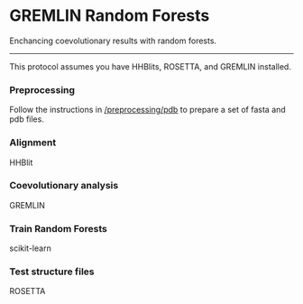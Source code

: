 # GREMLIN Random Forests
Enchancing coevolutionary results with random forests.

------------------------------------------------------------

This protocol assumes you have HHBlits, ROSETTA, and GREMLIN installed.

### Preprocessing

Follow the instructions in [/preprocessing/pdb](/preprocessing/org_pdb) to prepare a set of fasta and pdb files.

### Alignment

HHBlit

### Coevolutionary analysis

GREMLIN

### Train Random Forests

scikit-learn

### Test structure files

ROSETTA







